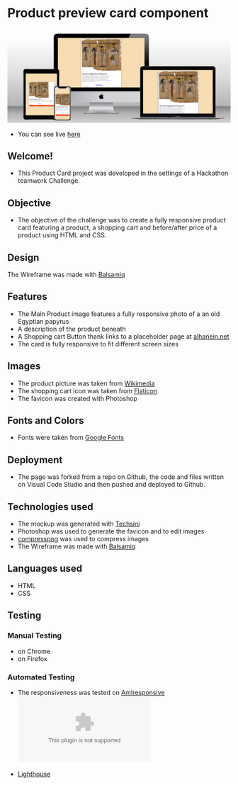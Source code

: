 # Product preview card component

![Multi-Mockup](/assets/img/mockup.png)

+ You can see live [here](https://mufasa1611.github.io/GroupProject1/)

## Welcome! 
+ This Product Card project was developed in the settings of a Hackathon teamwork Challenge. 

## Objective
+ The objective of the challenge was to create a fully responsive product card featuring a product, a shopping cart and before/after price of a product using HTML and CSS.

## Design
The Wireframe was made with [Balsamiq](assets/img/mob.jpg)


## Features
- The Main Product image features a fully responsive photo of a an old Egyptian papyrus
- A description of the product beneath
- A Shopping cart Button thank links to a placeholder page at [alhanein.net](https://alhanein.net)
- The card is fully responsive to fit different screen sizes

## Images
+ The product picture was taken from [Wikimedia](https://commons.wikimedia.org/wiki/File:Ramses_III_and_the_Memphis_gods.jpg)
+ The shopping cart icon was taken from [Flaticon](https://www.flaticon.com/)
+ The favicon was created with Photoshop

## Fonts and Colors
- Fonts were taken from [Google Fonts](https://fonts.googleapis.com)

## Deployment
+ The page was forked from a repo on Github, the code and files written on Visual Code Studio and then pushed and deployed to Github.


## Technologies used
+ The mockup was generated with [Techsini](https://techsini.com/multi-mockup/index.php)
+ Photoshop was used to generate the favicon and to edit images
+ [compresspng](https://compresspng.com) was used to compress images
+ The Wireframe was made with [Balsamiq](http://balsamiq.com)


## Languages used
+ HTML
+ CSS

## Testing

### Manual Testing 
+ on Chrome
+ on Firefox

### Automated Testing
+ The responsiveness was tested on [AmIresponsive](http://Amiresponsive.blogspot.com)
![amiresponsive screenshot](/assets/img/Am%20I%20Responsive%20-%20amiresponsive.blogspot.com)

+ [Lighthouse](link)




